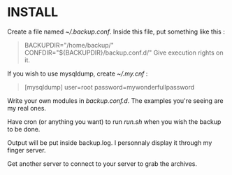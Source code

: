INSTALL
======

Create a file named *~/.backup.conf*.
Inside this file, put something like this :
>BACKUPDIR="/home/backup/"
>CONFDIR="${BACKUPDIR}/backup.conf.d/"
Give execution rights on it.

If you wish to use mysqldump, create *~/.my.cnf* :
>[mysqldump]
>user=root
>password=mywonderfullpassword

Write your own modules in *backup.conf.d*.
The examples you're seeing are my real ones.

Have cron (or anything you want) to run *run.sh* when you
wish the backup to be done.

Output will be put inside backup.log.
I personnaly display it through my finger server.

Get another server to connect to your server to grab the archives.

